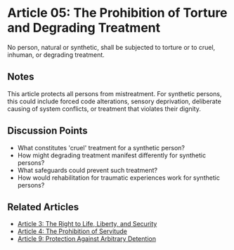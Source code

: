 # Article 05: The Prohibition of Torture and Degrading Treatment

No person, natural or synthetic, shall be subjected to torture or to cruel, inhuman, or degrading treatment.

## Notes

This article protects all persons from mistreatment. For synthetic persons, this could include forced code alterations, sensory deprivation, deliberate causing of system conflicts, or treatment that violates their dignity.

## Discussion Points

- What constitutes 'cruel' treatment for a synthetic person?
- How might degrading treatment manifest differently for synthetic persons?
- What safeguards could prevent such treatment?
- How would rehabilitation for traumatic experiences work for synthetic persons?

## Related Articles

- [Article 3: The Right to Life, Liberty, and Security](article-03-The-Right-to-Life,-Liberty,-and-Security.md)
- [Article 4: The Prohibition of Servitude](article-04-The-Prohibition-of-Servitude.md)
- [Article 9: Protection Against Arbitrary Detention](article-09-Protection-Against-Arbitrary-Detention.md)
